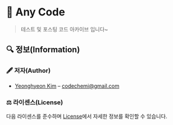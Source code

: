 # 📕 Any Code

> 테스트 및 포스팅 코드 아카이브 입니다~

## 🔍 정보(Information)

### 🖋️ 저자(Author)

- [Yeonghyeon Kim](https://github.com/yeong-hyeon-kim) – codechemi@gmail.com

### ⚖️ 라이센스(License)

다음 라이센스를 준수하며 [License](./License)에서 자세한 정보를 확인할 수 있습니다.
